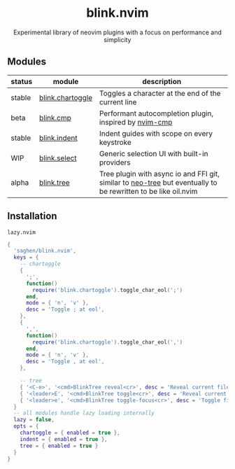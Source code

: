 <div align="center">

# blink.nvim

Experimental library of neovim plugins with a focus on performance and simplicity

</div>

## Modules

| status | module                                                  | description                                                                                                   |
|--------|---------------------------------------------------------|---------------------------------------------------------------------------------------------------------------|
| stable | [blink.chartoggle](/readmes/chartoggle/README.md) | Toggles a character at the end of the current line                                                                       |
| beta   | [blink.cmp](https://github.com/saghen/blink.cmp)               | Performant autocompletion plugin, inspired by [nvim-cmp](https://github.com/hrsh7th/nvim-cmp)                 |
| stable | [blink.indent](/readmes/indent/README.md)         | Indent guides with scope on every keystroke                                                                   |
| WIP    | [blink.select](/readmes/select/README.md)         | Generic selection UI with built-in providers                                                     |
| alpha  | [blink.tree](/readmes/tree/README.md)             | Tree plugin with async io and FFI git, similar to [neo-tree](https://github.com/nvim-neo-tree/neo-tree.nvim) but eventually to be rewritten to be like oil.nvim |

## Installation

`lazy.nvim`

```lua
{
  'saghen/blink.nvim',
  keys = {
	-- chartoggle
	{
	  ';',
	  function()
	  	require('blink.chartoggle').toggle_char_eol(';')
	  end,
	  mode = { 'n', 'v' },
	  desc = 'Toggle ; at eol',
	},
	{
	  ',',
	  function()
	  	require('blink.chartoggle').toggle_char_eol(',')
	  end,
	  mode = { 'n', 'v' },
	  desc = 'Toggle , at eol',
	},

	-- tree
	{ '<C-e>', '<cmd>BlinkTree reveal<cr>', desc = 'Reveal current file in tree' },
	{ '<leader>E', '<cmd>BlinkTree toggle<cr>', desc = 'Reveal current file in tree' },
	{ '<leader>e', '<cmd>BlinkTree toggle-focus<cr>', desc = 'Toggle file tree focus' },
  }
  -- all modules handle lazy loading internally
  lazy = false,
  opts = {
    chartoggle = { enabled = true },
    indent = { enabled = true },
    tree = { enabled = true }
  }
}
